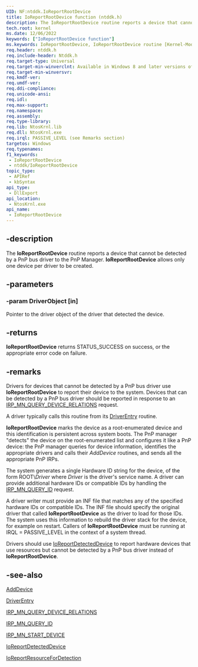 ```yaml
---
UID: NF:ntddk.IoReportRootDevice
title: IoReportRootDevice function (ntddk.h)
description: The IoReportRootDevice routine reports a device that cannot be detected by a PnP bus driver to the PnP Manager. IoReportRootDevice allows only one device per driver to be created.
tech.root: kernel
ms.date: 12/06/2022
keywords: ["IoReportRootDevice function"]
ms.keywords: IoReportRootDevice, IoReportRootDevice routine [Kernel-Mode Driver Architecture], kernel.ioreportrootdevice, ntddk/IoReportRootDevice
req.header: ntddk.h
req.include-header: Ntddk.h
req.target-type: Universal
req.target-min-winverclnt: Available in Windows 8 and later versions of Windows.
req.target-min-winversvr: 
req.kmdf-ver: 
req.umdf-ver: 
req.ddi-compliance: 
req.unicode-ansi: 
req.idl: 
req.max-support: 
req.namespace: 
req.assembly: 
req.type-library: 
req.lib: NtosKrnl.lib
req.dll: NtosKrnl.exe
req.irql: PASSIVE_LEVEL (see Remarks section)
targetos: Windows
req.typenames: 
f1_keywords:
 - IoReportRootDevice
 - ntddk/IoReportRootDevice
topic_type:
 - APIRef
 - kbSyntax
api_type:
 - DllExport
api_location:
 - NtosKrnl.exe
api_name:
 - IoReportRootDevice
---
```


## -description

The **IoReportRootDevice** routine reports a device that cannot be detected by a PnP bus driver to the PnP Manager.  **IoReportRootDevice** allows only one device per driver to be created.

## -parameters

### -param DriverObject [in]

Pointer to the driver object of the driver that detected the device.

## -returns

**IoReportRootDevice** returns STATUS_SUCCESS on success, or the appropriate error code on failure.

## -remarks

Drivers for devices that cannot be detected by a PnP bus driver use **IoReportRootDevice** to report their device to the system. Devices that can be detected by a PnP bus driver should be reported in response to an [IRP_MN_QUERY_DEVICE_RELATIONS](/windows-hardware/drivers/kernel/irp-mn-query-device-relations) request.

A driver typically calls this routine from its [DriverEntry](/windows-hardware/drivers/storage/driverentry-of-ide-controller-minidriver) routine.

**IoReportRootDevice** marks the device as a root-enumerated device and this identification is persistent across system boots. The PnP manager "detects" the device on the root-enumerated list and configures it like a PnP device: the PnP manager queries for device information, identifies the appropriate drivers and calls their *AddDevice* routines, and sends all the appropriate PnP IRPs.

The system generates a single Hardware ID string for the device, of the form ROOT\\*Driver* where *Driver*  is the driver's service name. A driver can provide additional hardware IDs or compatible IDs by handling the [IRP_MN_QUERY_ID](/windows-hardware/drivers/kernel/irp-mn-query-id) request.

A driver writer must provide an INF file that matches any of the specified hardware IDs or compatible IDs. The INF file should specify the original driver that called **IoReportRootDevice** as the driver to load for those IDs. The system uses this information to rebuild the driver stack for the device, for example on restart. Callers of **IoReportRootDevice** must be running at IRQL = PASSIVE_LEVEL in the context of a system thread.

Drivers should use [IoReportDetectedDevice](./nf-ntddk-ioreportdetecteddevice.md) to report hardware devices that use resources but cannot be detected by a PnP bus driver instead of **IoReportRootDevice**.

## -see-also

[AddDevice](../wdm/nc-wdm-driver_add_device.md)

[DriverEntry](/windows-hardware/drivers/storage/driverentry-of-ide-controller-minidriver)

[IRP_MN_QUERY_DEVICE_RELATIONS](/windows-hardware/drivers/kernel/irp-mn-query-device-relations)

[IRP_MN_QUERY_ID](/windows-hardware/drivers/kernel/irp-mn-query-id)

[IRP_MN_START_DEVICE](/windows-hardware/drivers/kernel/irp-mn-start-device)

[IoReportDetectedDevice](./nf-ntddk-ioreportdetecteddevice.md)

[IoReportResourceForDetection](./nf-ntddk-ioreportresourcefordetection.md)